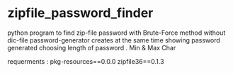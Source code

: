 # zipfile_password_finder
python program to find zip-file password with Brute-Force method without dic-file
password-generator creates at the same time 
showing password generated
choosing length of password . Min & Max Char

requerments :
pkg-resources==0.0.0
zipfile36==0.1.3


